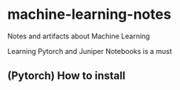 # machine-learning-notes
Notes and artifacts about Machine Learning

Learning Pytorch and Juniper Notebooks is a must

## (Pytorch) How to install
